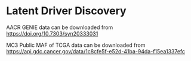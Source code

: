 # Latent Driver Discovery

 AACR GENIE data can be downloaded from https://doi.org/10.7303/syn20333031

 MC3 Public MAF of TCGA data can be downloaded from https://api.gdc.cancer.gov/data/1c8cfe5f-e52d-41ba-94da-f15ea1337efc
